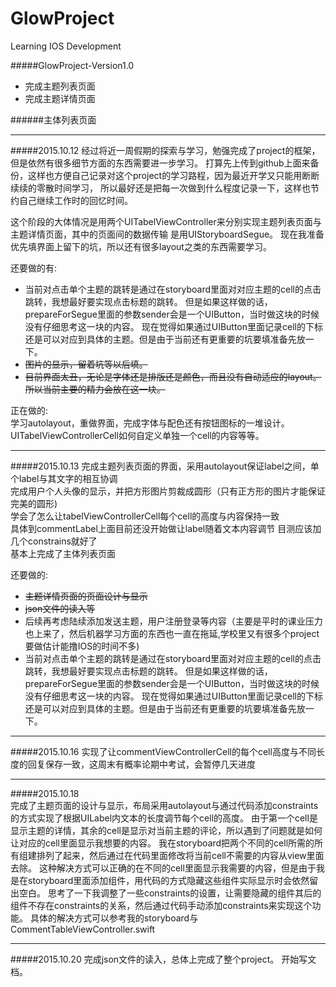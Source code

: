 # GlowProject
Learning IOS Development

#####GlowProject-Version1.0
* 完成主题列表页面
* 完成主题详情页面

######主体列表页面

***
#####2015.10.12
经过将近一周假期的探索与学习，勉强完成了project的框架，但是依然有很多细节方面的东西需要进一步学习。
打算先上传到github上面来备份，这样也方便自己记录对这个project的学习路程，因为最近开学又只能用断断续续的零散时间学习，
所以最好还是把每一次做到什么程度记录一下，这样也节约自己继续工作时的回忆时间。

这个阶段的大体情况是用两个UITabelViewController来分别实现主题列表页面与主题详情页面，其中的页面间的数据传输
是用UIStoryboardSegue。
现在我准备优先填界面上留下的坑，所以还有很多layout之类的东西需要学习。

还要做的有:  
* 当前对点击单个主题的跳转是通过在storyboard里面对对应主题的cell的点击跳转，我想最好要实现点击标题的跳转。
但是如果这样做的话，prepareForSegue里面的参数sender会是一个UIButton，当时做这块的时候没有仔细思考这一块的内容。
现在觉得如果通过UIButton里面记录cell的下标还是可以对应到具体的主题。但是由于当前还有更重要的坑要填准备先放一下。  
* ~~图片的显示，留着坑等以后填。~~  
* ~~目前界面太丑，无论是字体还是排版还是颜色，而且没有自动适应的layout。所以当前主要的精力会放在这一块。~~

正在做的:  
学习autolayout，重做界面，完成字体与配色还有按钮图标的一堆设计。  
UITabelViewControllerCell如何自定义单独一个cell的内容等等。  

***
#####2015.10.13
完成主题列表页面的界面，采用autolayout保证label之间，单个label与其文字的相互协调  
完成用户个人头像的显示，并把方形图片剪裁成圆形（只有正方形的图片才能保证完美的圆形)  
学会了怎么让tabelViewControllerCell每个cell的高度与内容保持一致  
具体到commentLabel上面目前还没开始做让label随着文本内容调节 目测应该加几个constrains就好了  
基本上完成了主体列表页面  
  
还要做的:  
* ~~主题详情页面的页面设计与显示~~  
* ~~json文件的读入等~~  
* 后续再考虑陆续添加发送主题，用户注册登录等内容（主要是平时的课业压力也上来了，然后机器学习方面的东西也一直在拖延,学校里又有很多个project要做估计能撸IOS的时间不多)   
* 当前对点击单个主题的跳转是通过在storyboard里面对对应主题的cell的点击跳转，我想最好要实现点击标题的跳转。
但是如果这样做的话，prepareForSegue里面的参数sender会是一个UIButton，当时做这块的时候没有仔细思考这一块的内容。
现在觉得如果通过UIButton里面记录cell的下标还是可以对应到具体的主题。但是由于当前还有更重要的坑要填准备先放一下。 

***
#####2015.10.16
实现了让commentViewControllerCell的每个cell高度与不同长度的回复保存一致，这周末有概率论期中考试，会暂停几天进度  

***
#####2015.10.18  
完成了主题页面的设计与显示，布局采用autolayout与通过代码添加constraints的方式实现了根据UILabel内文本的长度调节每个cell的高度。
由于第一个cell是显示主题的详情，其余的cell是显示对当前主题的评论，所以遇到了问题就是如何让对应的cell里面显示我想要的内容。
我在storyboard把两个不同的cell所需的所有组建排列了起来，然后通过在代码里面修改将当前cell不需要的内容从view里面去除。
这种解决方式可以正确的在不同的cell里面显示我需要的内容，但是由于我是在storyboard里面添加组件，用代码的方式隐藏这些组件实际显示时会依然留出空白。
思考了一下我调整了一些constraints的设置，让需要隐藏的组件其后的组件不存在constraints的关系，然后通过代码手动添加constraints来实现这个功能。
具体的解决方式可以参考我的storyboard与CommentTableViewController.swift

***
#####2015.10.20
完成json文件的读入，总体上完成了整个project。
开始写文档。





